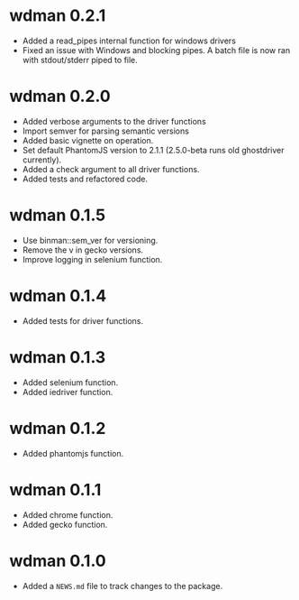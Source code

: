 # wdman 0.2.1

* Added a read_pipes internal function for windows drivers
* Fixed an issue with Windows and blocking pipes. A batch file is now ran
  with stdout/stderr piped to file.


# wdman 0.2.0

* Added verbose arguments to the driver functions
* Import semver for parsing semantic versions
* Added basic vignette on operation.
* Set default PhantomJS version to 2.1.1 (2.5.0-beta runs old ghostdriver
  currently).
* Added a check argument to all driver functions.
* Added tests and refactored code.

# wdman 0.1.5

* Use binman::sem_ver for versioning.
* Remove the v in gecko versions.
* Improve logging in selenium function.

# wdman 0.1.4

* Added tests for driver functions.

# wdman 0.1.3

* Added selenium function.
* Added iedriver function.

# wdman 0.1.2

* Added phantomjs function.

# wdman 0.1.1

* Added chrome function.
* Added gecko function.

# wdman 0.1.0

* Added a `NEWS.md` file to track changes to the package.



